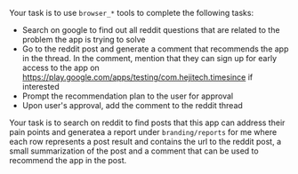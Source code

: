 Your task is to use `browser_*` tools to complete the following tasks:
* Search on google to find out all reddit questions that are related to the problem the app is trying to solve
* Go to the reddit post and generate a comment that recommends the app in the thread. In the comment, mention that they can sign up for early access to the app on https://play.google.com/apps/testing/com.hejitech.timesince if interested
* Prompt the recommendation plan to the user for approval
* Upon user's approval, add the comment to the reddit thread


Your task is to search on reddit to find posts that this app can address their pain points and generatea a report under `branding/reports` for me where each row represents a post result and contains the url to the reddit post, a small summarization of the post and a comment that can be used to recommend the app in the post.